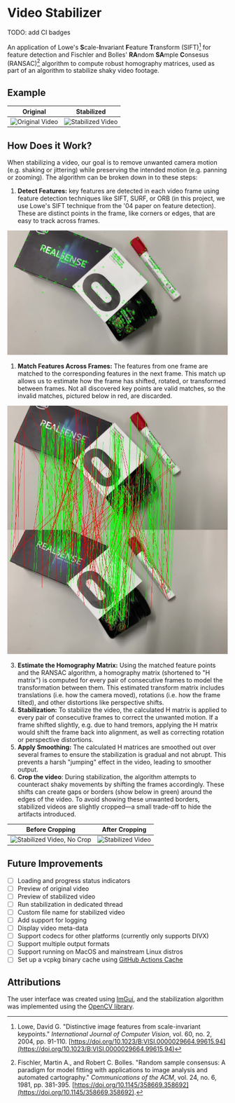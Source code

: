 # Video Stabilizer

TODO: add CI badges

An application of Lowe's **S**cale-**I**nvariant **F**eature **T**ransform (SIFT)[^1] for feature detection and Fischler and Bolles' **RA**ndom **SA**mple **C**onsesus (RANSAC)[^2] algorithm to compute robust homography matrices, used as part of an algorithm to stabilize shaky video footage.

[^1]: Lowe, David G. "Distinctive image features from scale-invariant keypoints." _International Journal of Computer Vision_, vol. 60, no. 2, 2004, pp. 91-110. [https://doi.org/10.1023/B:VISI.0000029664.99615.94](https://doi.org/10.1023/B:VISI.0000029664.99615.94)

[^2]: Fischler, Martin A., and Robert C. Bolles. "Random sample consensus: A paradigm for model fitting with applications to image analysis and automated cartography." _Communications of the ACM_, vol. 24, no. 6, 1981, pp. 381-395. [https://doi.org/10.1145/358669.358692](https://doi.org/10.1145/358669.358692).


## Example

| Original | Stabilized |
|:--------:|:----------:|
| ![Original Video](./docs/original.gif) | ![Stabilized Video](./docs/stabilized.gif) |

## How Does it Work?

When stabilizing a video, our goal is to remove unwanted camera motion (e.g. shaking or jittering) while preserving the intended motion (e.g. panning or zooming). The algorithm can be broken down in to these steps:

1. **Detect Features:** key features are detected in each video frame using feature detection techniques like SIFT, SURF, or ORB (in this project, we use Lowe's SIFT technique from the '04 paper on feature detection). These are distinct points in the frame, like corners or edges, that are easy to track across frames.

  ![Feature Detection](./docs/features.jpg)

1. **Match Features Across Frames:** The features from one frame are matched to the corresponding features in the next frame. This match up allows us to estimate how the frame has shifted, rotated, or transformed between frames. Not all discovered key points are valid matches, so the invalid matches, pictured below in red, are discarded.

  ![Matched Points](./docs/good-bad-matches.jpg)

3. **Estimate the Homography Matrix:** Using the matched feature points and the RANSAC algorithm, a homography matrix (shortened to "H matrix") is computed for every pair of consecutive frames to model the transformation between them. This estimated transform matrix includes translations (i.e. how the camera moved), rotations (i.e. how the frame tilted), and other distortions like perspective shifts.
4. **Stabilization:** To stabilize the video, the calculated H matrix is applied to every pair of consecutive frames to correct the unwanted motion. If a frame shifted slightly, e.g. due to hand tremors, applying the H matrix would shift the frame back into alignment, as well as correcting rotation or perspective distortions.
5. **Apply Smoothing:** The calculated H matrices are smoothed out over several frames to ensure the stabilization is gradual and not abrupt. This prevents a harsh "jumping" effect in the video, leading to smoother output.
6. **Crop the video**: During stabilization, the algorithm attempts to counteract shaky movements by shifting the frames accordingly. These shifts can create gaps or borders (show below in green) around the edges of the video. To avoid showing these unwanted borders, stabilized videos are slightly cropped—a small trade-off to hide the artifacts introduced.

| Before Cropping | After Cropping |
|:---------------:|:--------------:|
| ![Stabilized Video, No Crop](./docs/stabilized-no-crop.gif) | ![Stabilized Video](./docs/stabilized.gif) |

## Future Improvements

- [ ] Loading and progress status indicators
- [ ] Preview of original video
- [ ] Preview of stabilized video
- [ ] Run stabilization in dedicated thread
- [ ] Custom file name for stabilized video
- [ ] Add support for logging
- [ ] Display video meta-data
- [ ] Support codecs for other platforms (currently only supports DIVX)
- [ ] Support multiple output formats
- [ ] Support running on MacOS and mainstream Linux distros
- [ ] Set up a vcpkg binary cache using [GitHub Actions Cache](https://learn.microsoft.com/en-us/vcpkg/consume/binary-caching-github-actions-cache)

## Attributions

The user interface was created using [ImGui](https://github.com/ocornut/imgui), and the stabilization algorithm was implemented using the [OpenCV library](https://opencv.org/).
